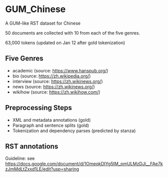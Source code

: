# GUM_Chinese

A GUM-like RST dataset for Chinese

50 documents are collected with 10 from each of the five genres.

63,000 tokens (updated on Jan 12 after gold tokenization)


## Five Genres
- academic (source: https://www.hanspub.org/)
- bio (source: https://zh.wikipedia.org/)
- interview (source: https://zh.wikinews.org/)
- news (source: https://zh.wikinews.org/)
- wikihow (source: https://zh.wikihow.com/)

## Preprocessing Steps
- XML and metadata annotations (gold)
- Paragraph and sentence splits (gold)
- Tokenization and dependency parses (predicted by stanza)

## RST annotations
Guideline: see https://docs.google.com/document/d/1OmeqkDIYg5IM_pmULMzDJi__FAe7kzJmMdLtZxxd1LE/edit?usp=sharing

